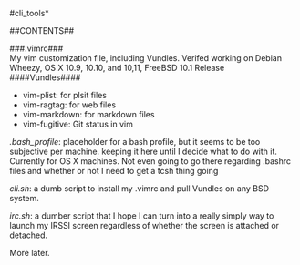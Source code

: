 #cli_tools*  

##CONTENTS##  

###.vimrc###  
My vim customization file, including Vundles. Verifed working on Debian Wheezy, OS X 10.9, 10.10, and 10,11, FreeBSD 10.1 Release
####Vundles####
* vim-plist: for plsit files
* vim-ragtag: for web files
* vim-markdown: for markdown files
* vim-fugitive: Git status in vim

*.bash_profile*: placeholder for a bash profile, but it seems to be too subjective per machine. 
keeping it here until I decide what to do with it. Currently for OS X machines. Not even going to go there regarding .bashrc files and whether or not I need to get a tcsh thing going 

*cli.sh*: a dumb script to install my .vimrc and pull Vundles on any BSD system.

*irc.sh*: a dumber script that I hope I can turn into a really simply way to launch my IRSSI screen regardless of whether the screen is attached or detached.

More later.
